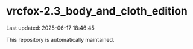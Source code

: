 # vrcfox-2.3_body_and_cloth_edition

Last updated: 2025-06-17 18:46:45

This repository is automatically maintained.
